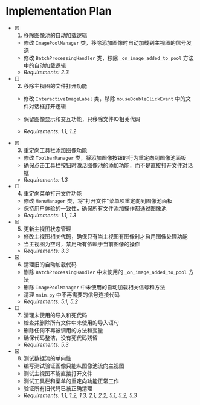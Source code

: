 # Implementation Plan

- [x] 1. 移除图像池的自动加载逻辑


  - 修改 `ImagePoolManager` 类，移除添加图像时自动加载到主视图的信号发送
  - 修改 `BatchProcessingHandler` 类，移除 `_on_image_added_to_pool` 方法中的自动加载逻辑
  - _Requirements: 2.3_



- [ ] 2. 移除主视图的文件打开功能
  - 修改 `InteractiveImageLabel` 类，移除 `mouseDoubleClickEvent` 中的文件对话框打开逻辑

  - 保留图像显示和交互功能，只移除文件IO相关代码
  - _Requirements: 1.1, 1.2_

- [x] 3. 重定向工具栏添加图像功能

  - 修改 `ToolbarManager` 类，将添加图像按钮的行为重定向到图像池面板
  - 确保点击工具栏按钮时激活图像池的添加功能，而不是直接打开文件对话框
  - _Requirements: 1.3_



- [ ] 4. 重定向菜单打开文件功能
  - 修改 `MenuManager` 类，将"打开文件"菜单项重定向到图像池面板
  - 保持用户体验的一致性，确保所有文件添加操作都通过图像池
  - _Requirements: 1.1, 1.3_

- [x] 5. 更新主视图状态管理


  - 修改主视图相关代码，确保只有当主视图有图像时才启用图像处理功能
  - 当主视图为空时，禁用所有依赖于当前图像的操作
  - _Requirements: 3.3_

- [x] 6. 清理旧的自动加载代码


  - 删除 `BatchProcessingHandler` 中未使用的 `_on_image_added_to_pool` 方法
  - 删除 `ImagePoolManager` 中未使用的自动加载相关信号和方法
  - 清理 `main.py` 中不再需要的信号连接代码
  - _Requirements: 5.1, 5.2_



- [ ] 7. 清理未使用的导入和死代码
  - 检查并删除所有文件中未使用的导入语句
  - 删除任何不再被调用的方法和变量
  - 确保代码整洁，没有死代码残留
  - _Requirements: 5.3_

- [x] 8. 测试数据流的单向性





  - 编写测试验证图像只能从图像池流向主视图
  - 测试主视图不能直接打开文件
  - 测试工具栏和菜单的重定向功能正常工作
  - 验证所有旧代码已被正确清理
  - _Requirements: 1.1, 1.2, 1.3, 2.1, 2.2, 5.1, 5.2, 5.3_